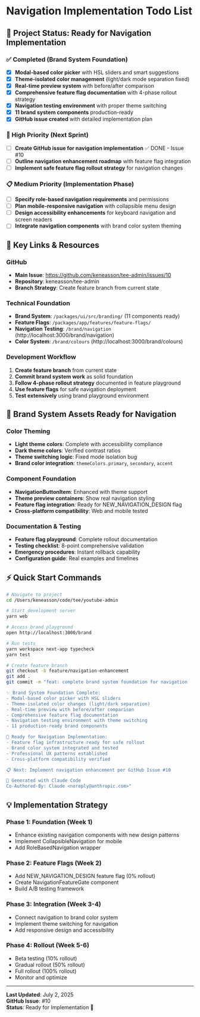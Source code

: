 # Navigation Implementation Todo List

## 🎯 Project Status: Ready for Navigation Implementation

### ✅ Completed (Brand System Foundation)
- [x] **Modal-based color picker** with HSL sliders and smart suggestions
- [x] **Theme-isolated color management** (light/dark mode separation fixed)
- [x] **Real-time preview system** with before/after comparison
- [x] **Comprehensive feature flag documentation** with 4-phase rollout strategy
- [x] **Navigation testing environment** with proper theme switching
- [x] **11 brand system components** production-ready
- [x] **GitHub issue created** with detailed implementation plan

### 🚀 High Priority (Next Sprint)
- [ ] **Create GitHub issue for navigation implementation** ✅ DONE - Issue #10
- [ ] **Outline navigation enhancement roadmap** with feature flag integration
- [ ] **Implement safe feature flag rollout strategy** for navigation changes

### 📋 Medium Priority (Implementation Phase)
- [ ] **Specify role-based navigation requirements** and permissions
- [ ] **Plan mobile-responsive navigation** with collapsible menu design  
- [ ] **Design accessibility enhancements** for keyboard navigation and screen readers
- [ ] **Integrate navigation components** with brand color system theming

## 🔗 Key Links & Resources

### GitHub
- **Main Issue**: https://github.com/keneasson/tee-admin/issues/10
- **Repository**: keneasson/tee-admin
- **Branch Strategy**: Create feature branch from current state

### Technical Foundation
- **Brand System**: `/packages/ui/src/branding/` (11 components ready)
- **Feature Flags**: `/packages/app/features/feature-flags/` 
- **Navigation Testing**: `/brand/navigation` (http://localhost:3000/brand/navigation)
- **Color System**: `/brand/colours` (http://localhost:3000/brand/colours)

### Development Workflow
1. **Create feature branch** from current state
2. **Commit brand system work** as solid foundation
3. **Follow 4-phase rollout strategy** documented in feature playground
4. **Use feature flags** for safe navigation deployment
5. **Test extensively** using brand playground environment

## 🎨 Brand System Assets Ready for Navigation

### Color Theming
- **Light theme colors**: Complete with accessibility compliance
- **Dark theme colors**: Verified contrast ratios
- **Theme switching logic**: Fixed mode isolation bug
- **Brand color integration**: `themeColors.primary`, `secondary`, `accent`

### Component Foundation  
- **NavigationButtonItem**: Enhanced with theme support
- **Theme preview containers**: Show real navigation styling
- **Feature flag integration**: Ready for NEW_NAVIGATION_DESIGN flag
- **Cross-platform compatibility**: Web and mobile tested

### Documentation & Testing
- **Feature flag playground**: Complete rollout documentation
- **Testing checklist**: 8-point comprehensive validation
- **Emergency procedures**: Instant rollback capability  
- **Configuration guide**: Real examples and timelines

## ⚡ Quick Start Commands

```bash
# Navigate to project
cd /Users/keneasson/code/tee/youtube-admin

# Start development server
yarn web

# Access brand playground
open http://localhost:3000/brand

# Run tests
yarn workspace next-app typecheck
yarn test

# Create feature branch
git checkout -b feature/navigation-enhancement
git add .
git commit -m "feat: complete brand system foundation for navigation

✨ Brand System Foundation Complete:
- Modal-based color picker with HSL sliders
- Theme-isolated color changes (light/dark separation)
- Real-time preview with before/after comparison
- Comprehensive feature flag documentation
- Navigation testing environment with theme switching
- 11 production-ready brand components

🎯 Ready for Navigation Implementation:
- Feature flag infrastructure ready for safe rollout
- Brand color system integrated and tested
- Professional UX patterns established
- Cross-platform compatibility verified

📋 Next: Implement navigation enhancement per GitHub Issue #10

🤖 Generated with Claude Code
Co-Authored-By: Claude <noreply@anthropic.com>"
```

## 💡 Implementation Strategy

### Phase 1: Foundation (Week 1)
- Enhance existing navigation components with new design patterns
- Implement CollapsibleNavigation for mobile
- Add RoleBasedNavigation wrapper

### Phase 2: Feature Flags (Week 2)  
- Add NEW_NAVIGATION_DESIGN feature flag (0% rollout)
- Create NavigationFeatureGate component
- Build A/B testing framework

### Phase 3: Integration (Week 3-4)
- Connect navigation to brand color system
- Implement theme switching for navigation
- Add responsive design and accessibility

### Phase 4: Rollout (Week 5-6)
- Beta testing (10% rollout)
- Gradual rollout (50% rollout)  
- Full rollout (100% rollout)
- Monitor and optimize

---

**Last Updated**: July 2, 2025  
**GitHub Issue**: #10  
**Status**: Ready for Implementation 🚀
